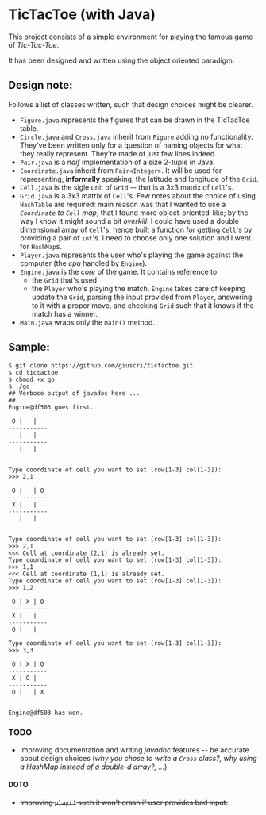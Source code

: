 # TicTacToe (with Java)

This project consists of a simple environment for playing the famous game of *Tic-Tac-Toe*.

It has been designed and written using the object oriented paradigm.

## Design note:

Follows a list of classes written, such that design choices
might be clearer.

+ `Figure.java` represents the figures that can be
drawn in the TicTacToe table.
+ `Circle.java` and `Cross.java` inherit from `Figure`
adding no functionality. They've been written
only for a question of naming objects for what they really
represent. They're made of just few lines indeed.
+ `Pair.java` is a *naif* implementation of a
size 2-tuple in Java.
+ `Coordinate.java` inherit from `Pair<Integer>`.
It will be used for representing, **informally**
speaking, the latitude and longitude of the `Grid`.
+ `Cell.java` is the sigle unit of `Grid` -- that is
a 3x3 matrix of `Cell`'s.
+ `Grid.java` is a 3x3 matrix of `Cell`'s. Few notes
about the choice of using `HashTable` are required:
main reason was that I wanted to use a *`Coordinate` to `Cell`
map*, that I found more object-oriented-like; by the way
I know it might sound a bit *overkill*: I could have
used a double dimensional array of `Cell`'s, hence built a
function for getting `Cell`'s by providing a pair
of `int`'s. I need to choose only one solution and I went
for `HashMap`s.
+ `Player.java` represents the user who's playing
the game against the computer (the *cpu* handled by `Engine`).
+ `Engine.java` is the *core* of the game. It contains
reference to
  + the `Grid` that's used
  + the `Player` who's playing the match.
`Engine` takes care of keeping
update the `Grid`, parsing the input provided from `Player`,
answering to it with a proper move,
and checking `Grid` such that it knows if the match
has a winner.
+ `Main.java` wraps only the `main()` method.

## Sample:

    $ git clone https://github.com/giuscri/tictactoe.git
    $ cd tictactoe
    $ chmod +x go
    $ ./go
    ## Verbose output of javadoc here ...
    ##...
    Engine@df503 goes first.

     O |   |   
    -----------
       |   |   
    -----------
       |   |   


    Type coordinate of cell you want to set (row[1-3] col[1-3]):
    >>> 2,1

     O |   | O 
    -----------
     X |   |   
    -----------
       |   |   


    Type coordinate of cell you want to set (row[1-3] col[1-3]):
    >>> 2,1
    <<< Cell at coordinate (2,1) is already set.
    Type coordinate of cell you want to set (row[1-3] col[1-3]):
    >>> 1,1
    <<< Cell at coordinate (1,1) is already set.
    Type coordinate of cell you want to set (row[1-3] col[1-3]):
    >>> 1,2

     O | X | O 
    -----------
     X |   |   
    -----------
     O |   |   

    Type coordinate of cell you want to set (row[1-3] col[1-3]):
    >>> 3,3

     O | X | O 
    -----------
     X | O |   
    -----------
     O |   | X 


    Engine@df503 has won.


### TODO


+ Improving documentation and writing
*javadoc* features -- be accurate
about design choices (*why you chose
to write a `Cross` class?, why using
a HashMap instead of a double-d array?,
...*)

#### DOTO

+ <del>Improving `play()` such it won't crash
if user provides bad input.</del>
